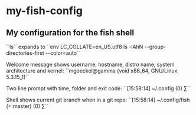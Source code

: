 # my-fish-config
## My configuration for the fish shell

´´ls´´ expands to ´´env LC_COLLATE=en_US.utf8 ls -lAhN --group-directories-first --color=auto´´

Welcome message shows username, hostname, distro name, system architecture and kernel:
´´mgoeckel@gamma (void x86_64, GNU/Linux 5.3.15_1)´´

Two line prompt with time, folder and exit code:
´´[15:58:14] ~/.config (0)
∑´´

Shell shows current git branch when in a git repo:
´´[15:58:14] ~/.config/fish (:master) (0)
∑´´